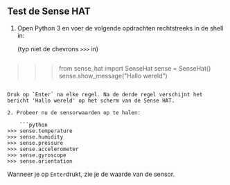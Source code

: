 ## Test de Sense HAT

1. Open Python 3 en voer de volgende opdrachten rechtstreeks in de shell in:
    
    (typ niet de chevrons `>>>` in)
    
    ```python
>>> from sense_hat import SenseHat
>>> sense = SenseHat()
>>> sense.show_message("Hallo wereld")
```

Druk op `Enter` na elke regel. Na de derde regel verschijnt het bericht 'Hallo wereld' op het scherm van de Sense HAT.

2. Probeer nu de sensorwaarden op te halen:
    
    ```python
>>> sense.temperature
>>> sense.humidity
>>> sense.pressure
>>> sense.accelerometer
>>> sense.gyroscope
>>> sense.orientation
```

Wanneer je op `Enter`drukt, zie je de waarde van de sensor.